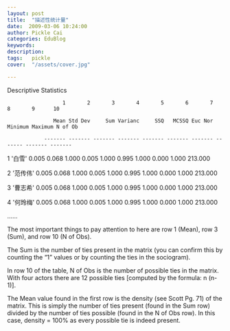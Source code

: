 ```yaml
---
layout: post  
title:  "描述性统计量"
date:  2009-03-06 10:24:00
author: Pickle Cai  
categories: EduBlog  
keywords: 
description:   
tags:	pickle   
cover:  "/assets/cover.jpg"  

---
```


Descriptive Statistics



                      1       2       3       4       5       6       7       8       9      10

                   Mean Std Dev     Sum Varianc     SSQ   MCSSQ Euc Nor Minimum Maximum N of Ob

                ------- ------- ------- ------- ------- ------- ------- ------- ------- -------

  1     '白雪'    0.005   0.068   1.000   0.005   1.000   0.995   1.000   0.000   1.000 213.000

  2   '范传伟'    0.005   0.068   1.000   0.005   1.000   0.995   1.000   0.000   1.000 213.000

  3   '曹志希'    0.005   0.068   1.000   0.005   1.000   0.995   1.000   0.000   1.000 213.000

  4   '何玲梅'    0.005   0.068   1.000   0.005   1.000   0.995   1.000   0.000   1.000 213.000



……



The most important things to pay attention to here are row 1 (Mean), row 3 (Sum), and row 10 (N of Obs). 



The Sum is the number of ties present in the matrix (you can confirm this by counting the “1” values or by counting the ties in the sociogram). 



In row 10 of the table, N of Obs is the number of possible ties in the matrix. With four actors there are 12 possible ties [computed by the formula: n (n-1)]. 



The Mean value found in the first row is the density (see Scott Pg. 71) of the matrix. This is simply the number of ties present (found in the Sum row) divided by the number of ties possible (found in the N of Obs row). In this case, density = 100% as every possible tie is indeed present.



		    
